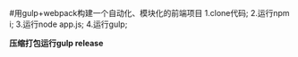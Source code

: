 #用gulp+webpack构建一个自动化、模块化的前端项目
1.clone代码;
2.运行npm i;
3.运行node app.js;
4.运行gulp;

**压缩打包运行gulp release**
